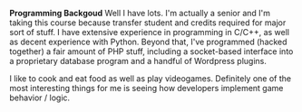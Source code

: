 **Programming Backgoud**
Well I have lots. I'm actually a senior and I'm taking this course because transfer student and credits required for major sort of stuff.
I have extensive experience in programming in C/C++, as well as decent experience with Python. Beyond that, I've programmed (hacked together) a fair amount of PHP stuff, including a socket-based interface into a proprietary database program and a handful of Wordpress plugins.

I like to cook and eat food as well as play videogames. Definitely one of the most interesting things for me is seeing how developers implement game behavior / logic.

